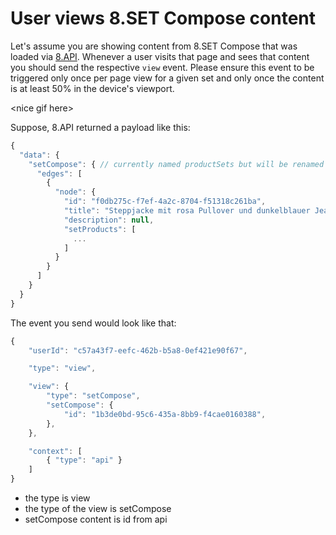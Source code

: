 # User views 8.SET Compose content

Let's assume you are showing content from 8.SET Compose that was loaded via [8.API](../../../api/8.set-compose/). Whenever a user visits that page and sees that content you should send the respective `view` event. Please ensure this event to be triggered only once per page view for a given set and only once the content is at least 50% in the device's viewport.

&lt;nice gif here&gt;

Suppose, 8.API returned a payload like this:

```javascript
{
  "data": {
    "setCompose": { // currently named productSets but will be renamed
      "edges": [
        {
          "node": {
            "id": "f0db275c-f7ef-4a2c-8704-f51318c261ba",
            "title": "Steppjacke mit rosa Pullover und dunkelblauer Jeanshose",            
            "description": null,
            "setProducts": [
              ...
            ]
          }
        }
      ]
    }
  }
}          
```

The event you send would look like that:

```javascript
{ 
	"userId": "c57a43f7-eefc-462b-b5a8-0ef421e90f67",

	"type": "view",

	"view": {
		"type": "setCompose",
		"setCompose": {
			"id": "1b3de0bd-95c6-435a-8bb9-f4cae0160388",
		},
	},

	"context": [
		{ "type": "api" }
	]
}
```

* the type is view
* the type of the view is setCompose
* setCompose content is id from api

